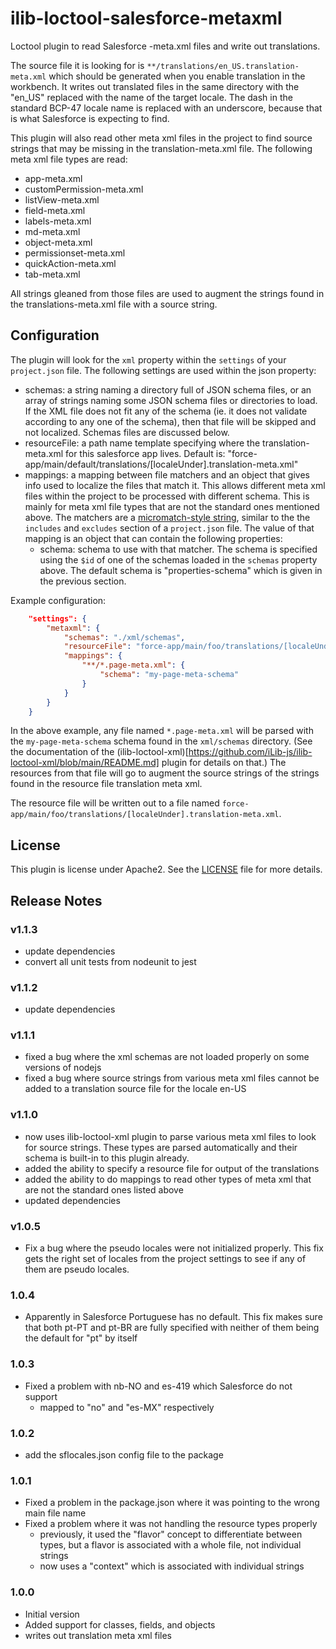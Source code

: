 # ilib-loctool-salesforce-metaxml

Loctool plugin to read Salesforce -meta.xml files and write out translations.

The source file it is looking for is `**/translations/en_US.translation-meta.xml`
which should be generated when you enable translation in the workbench. It writes out
translated files in the same directory with the "en_US" replaced with the name of
the target locale. The dash in the standard BCP-47 locale name is replaced with an
underscore, because that is what Salesforce is expecting to find.

This plugin will also read other meta xml files in the project to find source strings
that may be missing in the translation-meta.xml file. The following meta xml file
types are read:

* app-meta.xml
* customPermission-meta.xml
* listView-meta.xml
* field-meta.xml
* labels-meta.xml
* md-meta.xml
* object-meta.xml
* permissionset-meta.xml
* quickAction-meta.xml
* tab-meta.xml

All strings gleaned from those files are used to augment the strings found in the
translations-meta.xml file with a source string.

## Configuration

The plugin will look for the `xml` property within the `settings`
of your `project.json` file. The following settings are
used within the json property:

- schemas: a string naming a directory full of JSON schema files, or
  an array of strings naming some JSON schema files or directories to
  load. If the XML file
  does not fit any of the schema (ie. it does not validate according to
  any one of the schema), then that file will be skipped and not localized.
  Schemas files are discussed below.
- resourceFile: a path name template specifying where the translation-meta.xml
  for this salesforce app lives. Default is:
  "force-app/main/default/translations/[localeUnder].translation-meta.xml"
- mappings: a mapping between file matchers and an object that gives
  info used to localize the files that match it. This allows different
  meta xml files within the project to be processed with different schema.
  This is mainly for meta xml file types that are not the standard ones
  mentioned above.
  The matchers are
  a [micromatch-style string](https://www.npmjs.com/package/micromatch),
  similar to the the `includes` and `excludes` section of a
  `project.json` file. The value of that mapping is an object that
  can contain the following properties:
    - schema: schema to use with that matcher. The schema is
      specified using the `$id` of one of the schemas loaded in the
      `schemas` property above. The default schema is "properties-schema"
      which is given in the previous section.

Example configuration:

```json
    "settings": {
        "metaxml": {
            "schemas": "./xml/schemas",
            "resourceFile": "force-app/main/foo/translations/[localeUnder].translation-meta.xml",
            "mappings": {
                "**/*.page-meta.xml": {
                    "schema": "my-page-meta-schema"
                }
            }
        }
    }
```

In the above example, any file named `*.page-meta.xml` will be parsed with the
`my-page-meta-schema` schema found in the `xml/schemas` directory. (See the
documentation of the (ilib-loctool-xml)[https://github.com/iLib-js/ilib-loctool-xml/blob/main/README.md]
plugin for details on that.) The
resources from that file will go to augment the source strings of the strings
found in the resource file translation meta xml.

The resource file will be written out to a file named
`force-app/main/foo/translations/[localeUnder].translation-meta.xml`.

## License

This plugin is license under Apache2. See the [LICENSE](./LICENSE)
file for more details.

## Release Notes

### v1.1.3

- update dependencies
- convert all unit tests from nodeunit to jest

### v1.1.2

- update dependencies

### v1.1.1

- fixed a bug where the xml schemas are not loaded properly on some versions
  of nodejs
- fixed a bug where source strings from various meta xml files cannot be added
  to a translation source file for the locale en-US

### v1.1.0

- now uses ilib-loctool-xml plugin to parse various meta xml files to look for
  source strings. These types are parsed automatically and their schema is
  built-in to this plugin already.
- added the ability to specify a resource file for output of the translations
- added the ability to do mappings to read other types of meta xml that
  are not the standard ones listed above
- updated dependencies

### v1.0.5

- Fix a bug where the pseudo locales were not initialized properly.
  This fix gets the right set of locales from the project settings to
  see if any of them are pseudo locales.

### 1.0.4

- Apparently in Salesforce Portuguese has no default. This fix makes sure that
  both pt-PT and pt-BR are fully specified with neither of them being the default
  for "pt" by itself

### 1.0.3

- Fixed a problem with nb-NO and es-419 which Salesforce do not support
    - mapped to "no" and "es-MX" respectively

### 1.0.2

- add the sflocales.json config file to the package

### 1.0.1

- Fixed a problem in the package.json where it was pointing to the wrong main file name
- Fixed a problem where it was not handling the resource types properly
    - previously, it used the "flavor" concept to differentiate between types,
      but a flavor is associated with a whole file, not individual strings
    - now uses a "context" which is associated with individual strings

### 1.0.0

- Initial version
- Added support for classes, fields, and objects
- writes out translation meta xml files

